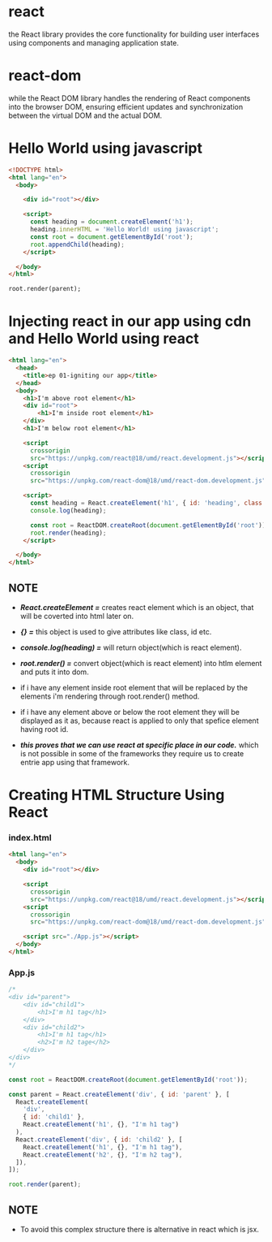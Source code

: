 # react

the React library provides the core functionality for building user interfaces using components and managing application state.

# react-dom

while the React DOM library handles the rendering of React components into the browser DOM, ensuring efficient updates and synchronization between the virtual DOM and the actual DOM.

# Hello World using javascript

```HTML
<!DOCTYPE html>
<html lang="en">
  <body>

    <div id="root"></div>

    <script>
      const heading = document.createElement('h1');
      heading.innerHTML = 'Hello World! using javascript';
      const root = document.getElementById('root');
      root.appendChild(heading);
    </script>

  </body>
</html>

root.render(parent);
```

# Injecting react in our app using **cdn** and Hello World using react

```HTML
<html lang="en">
  <head>
    <title>ep 01-igniting our app</title>
  </head>
  <body>
    <h1>I'm above root element</h1>
    <div id="root">
        <h1>I'm inside root element</h1>
    </div>
    <h1>I'm below root element</h1>

    <script
      crossorigin
      src="https://unpkg.com/react@18/umd/react.development.js"></script>
    <script
      crossorigin
      src="https://unpkg.com/react-dom@18/umd/react-dom.development.js"></script>

    <script>
      const heading = React.createElement('h1', { id: 'heading', class: 'giant' },'Hello World!');
      console.log(heading);

      const root = ReactDOM.createRoot(document.getElementById('root'));
      root.render(heading);
    </script>

  </body>
</html>
```

## **NOTE**

- **_React.createElement =_** creates react element which is an object, that will be coverted into html later on.
- **_{} =_** this object is used to give attributes like class, id etc.
- **_console.log(heading) =_** will return object(which is react element).
- **_root.render() =_** convert object(which is react element) into htlm element and puts it into dom.

- if i have any element inside root element that will be replaced by the elements i'm rendering through root.render() method.
- if i have any element above or below the root element they will be displayed as it as, because react is applied to only that spefice element having root id.
- **_this proves that we can use react at specific place in our code._** which is not possible in some of the frameworks they require us to create entrie app using that framework.

# Creating HTML Structure Using React

### index.html

```HTML
<html lang="en">
  <body>
    <div id="root"></div>

    <script
      crossorigin
      src="https://unpkg.com/react@18/umd/react.development.js"></script>
    <script
      crossorigin
      src="https://unpkg.com/react-dom@18/umd/react-dom.development.js"></script>

    <script src="./App.js"></script>
  </body>
</html>
```

### App.js

```javascript
/*
<div id="parent">
    <div id="child1">
        <h1>I'm h1 tag</h1>
    </div>
    <div id="child2">
        <h1>I'm h1 tag</h1>
        <h2>I'm h2 tage</h2>
    </div>
</div>
*/

const root = ReactDOM.createRoot(document.getElementById('root'));

const parent = React.createElement('div', { id: 'parent' }, [
  React.createElement(
    'div',
    { id: 'child1' },
    React.createElement('h1', {}, "I'm h1 tag")
  ),
  React.createElement('div', { id: 'child2' }, [
    React.createElement('h1', {}, "I'm h1 tag"),
    React.createElement('h2', {}, "I'm h2 tag"),
  ]),
]);

root.render(parent);
```

## **NOTE**

- To avoid this complex structure there is alternative in react which is jsx.
